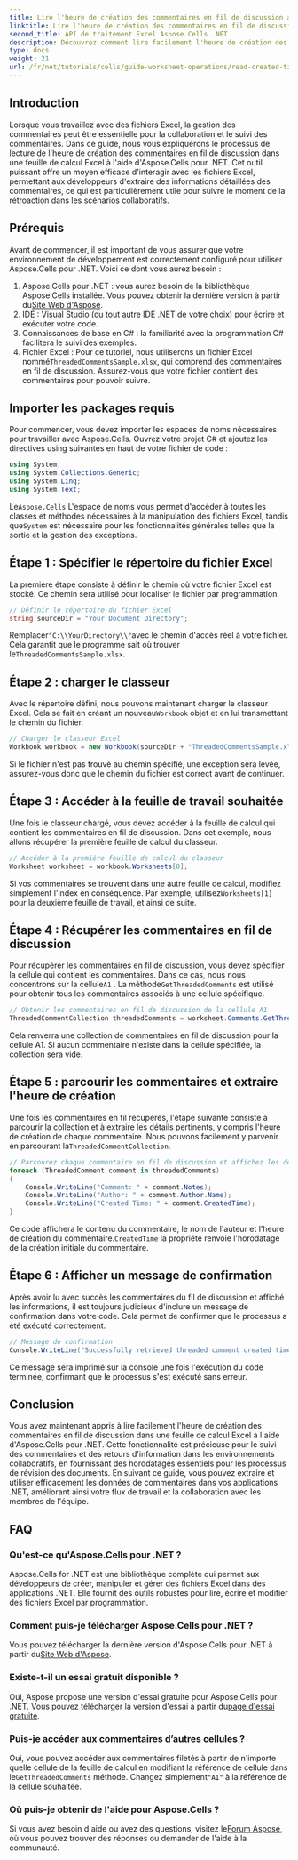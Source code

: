 ```yaml
---
title: Lire l'heure de création des commentaires en fil de discussion avec Aspose.Cells
linktitle: Lire l'heure de création des commentaires en fil de discussion avec Aspose.Cells
second_title: API de traitement Excel Aspose.Cells .NET
description: Découvrez comment lire facilement l'heure de création des commentaires en fil de discussion dans une feuille de calcul Excel à l'aide d'Aspose.Cells pour .NET. Suivez notre guide détaillé avec des instructions étape par étape.
type: docs
weight: 21
url: /fr/net/tutorials/cells/guide-worksheet-operations/read-created-time-of-threaded-comment/
---
```

## Introduction

Lorsque vous travaillez avec des fichiers Excel, la gestion des commentaires peut être essentielle pour la collaboration et le suivi des commentaires. Dans ce guide, nous vous expliquerons le processus de lecture de l'heure de création des commentaires en fil de discussion dans une feuille de calcul Excel à l'aide d'Aspose.Cells pour .NET. Cet outil puissant offre un moyen efficace d'interagir avec les fichiers Excel, permettant aux développeurs d'extraire des informations détaillées des commentaires, ce qui est particulièrement utile pour suivre le moment de la rétroaction dans les scénarios collaboratifs.

## Prérequis

Avant de commencer, il est important de vous assurer que votre environnement de développement est correctement configuré pour utiliser Aspose.Cells pour .NET. Voici ce dont vous aurez besoin :

1.  Aspose.Cells pour .NET : vous aurez besoin de la bibliothèque Aspose.Cells installée. Vous pouvez obtenir la dernière version à partir du[Site Web d'Aspose](https://releases.aspose.com/cells/net/).
2. IDE : Visual Studio (ou tout autre IDE .NET de votre choix) pour écrire et exécuter votre code.
3. Connaissances de base en C# : la familiarité avec la programmation C# facilitera le suivi des exemples.
4.  Fichier Excel : Pour ce tutoriel, nous utiliserons un fichier Excel nommé`ThreadedCommentsSample.xlsx`, qui comprend des commentaires en fil de discussion. Assurez-vous que votre fichier contient des commentaires pour pouvoir suivre.

## Importer les packages requis

Pour commencer, vous devez importer les espaces de noms nécessaires pour travailler avec Aspose.Cells. Ouvrez votre projet C# et ajoutez les directives using suivantes en haut de votre fichier de code :

```csharp
using System;
using System.Collections.Generic;
using System.Linq;
using System.Text;
```

 Le`Aspose.Cells` L'espace de noms vous permet d'accéder à toutes les classes et méthodes nécessaires à la manipulation des fichiers Excel, tandis que`System` est nécessaire pour les fonctionnalités générales telles que la sortie et la gestion des exceptions.

## Étape 1 : Spécifier le répertoire du fichier Excel

La première étape consiste à définir le chemin où votre fichier Excel est stocké. Ce chemin sera utilisé pour localiser le fichier par programmation.

```csharp
// Définir le répertoire du fichier Excel
string sourceDir = "Your Document Directory";
```

 Remplacer`"C:\\YourDirectory\\"`avec le chemin d'accès réel à votre fichier. Cela garantit que le programme sait où trouver le`ThreadedCommentsSample.xlsx`.

## Étape 2 : charger le classeur

 Avec le répertoire défini, nous pouvons maintenant charger le classeur Excel. Cela se fait en créant un nouveau`Workbook` objet et en lui transmettant le chemin du fichier.

```csharp
// Charger le classeur Excel
Workbook workbook = new Workbook(sourceDir + "ThreadedCommentsSample.xlsx");
```

Si le fichier n'est pas trouvé au chemin spécifié, une exception sera levée, assurez-vous donc que le chemin du fichier est correct avant de continuer.

## Étape 3 : Accéder à la feuille de travail souhaitée

Une fois le classeur chargé, vous devez accéder à la feuille de calcul qui contient les commentaires en fil de discussion. Dans cet exemple, nous allons récupérer la première feuille de calcul du classeur.

```csharp
// Accéder à la première feuille de calcul du classeur
Worksheet worksheet = workbook.Worksheets[0];
```

 Si vos commentaires se trouvent dans une autre feuille de calcul, modifiez simplement l'index en conséquence. Par exemple, utilisez`Worksheets[1]` pour la deuxième feuille de travail, et ainsi de suite.

## Étape 4 : Récupérer les commentaires en fil de discussion

Pour récupérer les commentaires en fil de discussion, vous devez spécifier la cellule qui contient les commentaires. Dans ce cas, nous nous concentrons sur la cellule`A1` . La méthode`GetThreadedComments` est utilisé pour obtenir tous les commentaires associés à une cellule spécifique.

```csharp
// Obtenir les commentaires en fil de discussion de la cellule A1
ThreadedCommentCollection threadedComments = worksheet.Comments.GetThreadedComments("A1");
```

Cela renverra une collection de commentaires en fil de discussion pour la cellule A1. Si aucun commentaire n'existe dans la cellule spécifiée, la collection sera vide.

## Étape 5 : parcourir les commentaires et extraire l'heure de création

 Une fois les commentaires en fil récupérés, l'étape suivante consiste à parcourir la collection et à extraire les détails pertinents, y compris l'heure de création de chaque commentaire. Nous pouvons facilement y parvenir en parcourant la`ThreadedCommentCollection`.

```csharp
// Parcourez chaque commentaire en fil de discussion et affichez les détails
foreach (ThreadedComment comment in threadedComments)
{
    Console.WriteLine("Comment: " + comment.Notes);
    Console.WriteLine("Author: " + comment.Author.Name);
    Console.WriteLine("Created Time: " + comment.CreatedTime);
}
```

 Ce code affichera le contenu du commentaire, le nom de l'auteur et l'heure de création du commentaire.`CreatedTime` la propriété renvoie l'horodatage de la création initiale du commentaire.

## Étape 6 : Afficher un message de confirmation

Après avoir lu avec succès les commentaires du fil de discussion et affiché les informations, il est toujours judicieux d'inclure un message de confirmation dans votre code. Cela permet de confirmer que le processus a été exécuté correctement.

```csharp
// Message de confirmation
Console.WriteLine("Successfully retrieved threaded comment created times.");
```

Ce message sera imprimé sur la console une fois l'exécution du code terminée, confirmant que le processus s'est exécuté sans erreur.

## Conclusion

Vous avez maintenant appris à lire facilement l'heure de création des commentaires en fil de discussion dans une feuille de calcul Excel à l'aide d'Aspose.Cells pour .NET. Cette fonctionnalité est précieuse pour le suivi des commentaires et des retours d'information dans les environnements collaboratifs, en fournissant des horodatages essentiels pour les processus de révision des documents. En suivant ce guide, vous pouvez extraire et utiliser efficacement les données de commentaires dans vos applications .NET, améliorant ainsi votre flux de travail et la collaboration avec les membres de l'équipe.

## FAQ

### Qu'est-ce qu'Aspose.Cells pour .NET ?

Aspose.Cells for .NET est une bibliothèque complète qui permet aux développeurs de créer, manipuler et gérer des fichiers Excel dans des applications .NET. Elle fournit des outils robustes pour lire, écrire et modifier des fichiers Excel par programmation.

### Comment puis-je télécharger Aspose.Cells pour .NET ?

 Vous pouvez télécharger la dernière version d'Aspose.Cells pour .NET à partir du[Site Web d'Aspose](https://releases.aspose.com/cells/net/).

### Existe-t-il un essai gratuit disponible ?

 Oui, Aspose propose une version d'essai gratuite pour Aspose.Cells pour .NET. Vous pouvez télécharger la version d'essai à partir du[page d'essai gratuite](https://releases.aspose.com/).

### Puis-je accéder aux commentaires d’autres cellules ?

 Oui, vous pouvez accéder aux commentaires filetés à partir de n'importe quelle cellule de la feuille de calcul en modifiant la référence de cellule dans le`GetThreadedComments` méthode. Changez simplement`"A1"` à la référence de la cellule souhaitée.

### Où puis-je obtenir de l'aide pour Aspose.Cells ?

 Si vous avez besoin d'aide ou avez des questions, visitez le[Forum Aspose](https://forum.aspose.com/c/cells/9), où vous pouvez trouver des réponses ou demander de l'aide à la communauté.